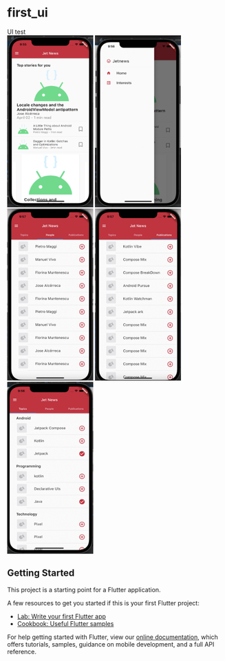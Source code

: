 # first_ui

UI test <br/>
<img src="./images/main.png" width="200" height="400">
<img src="./images/drawer.png" width="200" height="400">
<img src="./images/people.png" width="200" height="400">
<img src="./images/publications.png" width="200" height="400">
<img src="./images/topic.png" width="200" height="400">
## Getting Started

This project is a starting point for a Flutter application.

A few resources to get you started if this is your first Flutter project:

- [Lab: Write your first Flutter app](https://flutter.dev/docs/get-started/codelab)
- [Cookbook: Useful Flutter samples](https://flutter.dev/docs/cookbook)

For help getting started with Flutter, view our
[online documentation](https://flutter.dev/docs), which offers tutorials,
samples, guidance on mobile development, and a full API reference.
